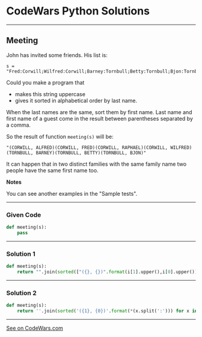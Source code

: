 # CodeWars Python Solutions

---

## Meeting


John has invited some friends. His list is:

```
s = "Fred:Corwill;Wilfred:Corwill;Barney:Tornbull;Betty:Tornbull;Bjon:Tornbull;Raphael:Corwill;Alfred:Corwill";
```

Could you make a program that

- makes this string uppercase
- gives it sorted in alphabetical order by last name.

When the last names are the same, sort them by first name. Last name and first name of a guest come in the result between parentheses separated by a comma.

So the result of function `meeting(s)` will be:

```
"(CORWILL, ALFRED)(CORWILL, FRED)(CORWILL, RAPHAEL)(CORWILL, WILFRED)(TORNBULL, BARNEY)(TORNBULL, BETTY)(TORNBULL, BJON)"
```

It can happen that in two distinct families with the same family name two people have the same first name too.


**Notes**

You can see another examples in the "Sample tests".

---

### Given Code


```python
def meeting(s):
    pass
```

---

### Solution 1


```python
def meeting(s):
    return "".join(sorted(["({}, {})".format(i[1].upper(),i[0].upper()) for i in [n.split(":") for n in s.split(";")]]))
```

---

### Solution 2


```python
def meeting(s):
    return ''.join(sorted('({1}, {0})'.format(*(x.split(':'))) for x in s.upper().split(';')))
```

---


[See on CodeWars.com](https://www.codewars.com/kata/59df2f8f08c6cec835000012/)
